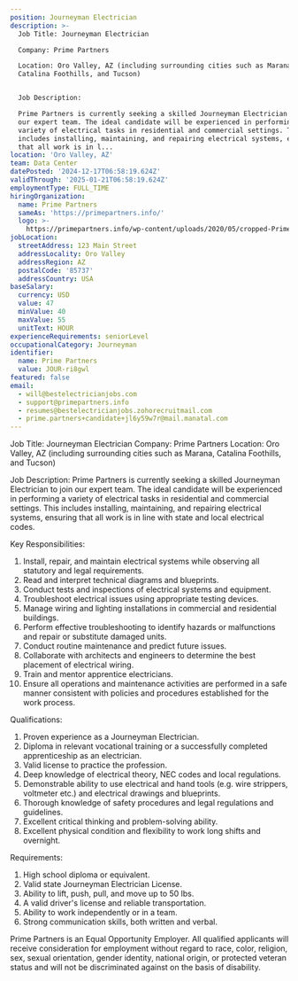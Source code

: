 ```yaml
---
position: Journeyman Electrician
description: >-
  Job Title: Journeyman Electrician

  Company: Prime Partners

  Location: Oro Valley, AZ (including surrounding cities such as Marana,
  Catalina Foothills, and Tucson)


  Job Description:

  Prime Partners is currently seeking a skilled Journeyman Electrician to join
  our expert team. The ideal candidate will be experienced in performing a
  variety of electrical tasks in residential and commercial settings. This
  includes installing, maintaining, and repairing electrical systems, ensuring
  that all work is in l...
location: 'Oro Valley, AZ'
team: Data Center
datePosted: '2024-12-17T06:58:19.624Z'
validThrough: '2025-01-21T06:58:19.624Z'
employmentType: FULL_TIME
hiringOrganization:
  name: Prime Partners
  sameAs: 'https://primepartners.info/'
  logo: >-
    https://primepartners.info/wp-content/uploads/2020/05/cropped-Prime-Partners-Logo-NO-BG-1-1.png
jobLocation:
  streetAddress: 123 Main Street
  addressLocality: Oro Valley
  addressRegion: AZ
  postalCode: '85737'
  addressCountry: USA
baseSalary:
  currency: USD
  value: 47
  minValue: 40
  maxValue: 55
  unitText: HOUR
experienceRequirements: seniorLevel
occupationalCategory: Journeyman
identifier:
  name: Prime Partners
  value: JOUR-ri8gwl
featured: false
email:
  - will@bestelectricianjobs.com
  - support@primepartners.info
  - resumes@bestelectricianjobs.zohorecruitmail.com
  - prime.partners+candidate+jl6y59w7r@mail.manatal.com
---
```




Job Title: Journeyman Electrician
Company: Prime Partners
Location: Oro Valley, AZ (including surrounding cities such as Marana, Catalina Foothills, and Tucson)

Job Description:
Prime Partners is currently seeking a skilled Journeyman Electrician to join our expert team. The ideal candidate will be experienced in performing a variety of electrical tasks in residential and commercial settings. This includes installing, maintaining, and repairing electrical systems, ensuring that all work is in line with state and local electrical codes.

Key Responsibilities:

1. Install, repair, and maintain electrical systems while observing all statutory and legal requirements.
2. Read and interpret technical diagrams and blueprints.
3. Conduct tests and inspections of electrical systems and equipment.
4. Troubleshoot electrical issues using appropriate testing devices.
5. Manage wiring and lighting installations in commercial and residential buildings.
6. Perform effective troubleshooting to identify hazards or malfunctions and repair or substitute damaged units.
7. Conduct routine maintenance and predict future issues.
8. Collaborate with architects and engineers to determine the best placement of electrical wiring.
9. Train and mentor apprentice electricians.
10. Ensure all operations and maintenance activities are performed in a safe manner consistent with policies and procedures established for the work process.

Qualifications:
1. Proven experience as a Journeyman Electrician.
2. Diploma in relevant vocational training or a successfully completed apprenticeship as an electrician.
3. Valid license to practice the profession.
4. Deep knowledge of electrical theory, NEC codes and local regulations.
5. Demonstrable ability to use electrical and hand tools (e.g. wire strippers, voltmeter etc.) and electrical drawings and blueprints.
6. Thorough knowledge of safety procedures and legal regulations and guidelines.
7. Excellent critical thinking and problem-solving ability.
8. Excellent physical condition and flexibility to work long shifts and overnight.

Requirements:
1. High school diploma or equivalent.
2. Valid state Journeyman Electrician License.
3. Ability to lift, push, pull, and move up to 50 lbs.
4. A valid driver's license and reliable transportation.
5. Ability to work independently or in a team.
6. Strong communication skills, both written and verbal.

Prime Partners is an Equal Opportunity Employer. All qualified applicants will receive consideration for employment without regard to race, color, religion, sex, sexual orientation, gender identity, national origin, or protected veteran status and will not be discriminated against on the basis of disability.
